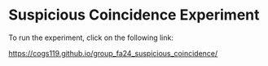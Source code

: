 # Suspicious Coincidence Experiment

To run the experiment, click on the following link:

https://cogs119.github.io/group_fa24_suspicious_coincidence/
